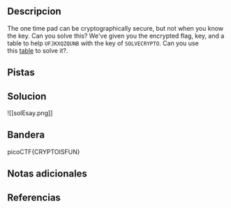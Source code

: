 ## Descripcion

The one time pad can be cryptographically secure, but not when you know the key. Can you solve this? We've given you the encrypted flag, key, and a table to help `UFJKXQZQUNB` with the key of `SOLVECRYPTO`. Can you use this [table](https://jupiter.challenges.picoctf.org/static/1fd21547c154c678d2dab145c29f1d79/table.txt) to solve it?.
## Pistas



## Solucion

![[solEsay.png]]
## Bandera
picoCTF{CRYPTOISFUN}

## Notas adicionales


## Referencias